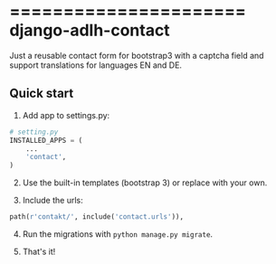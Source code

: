 ======================
django-adlh-contact
======================

Just a reusable contact form for bootstrap3 with a captcha field and support
translations for languages EN and DE.

Quick start
-----------

1) Add app to settings.py:
```python
# setting.py
INSTALLED_APPS = (
    ...
    'contact',
)
```


2) Use the built-in templates (bootstrap 3) or replace with your own.

3) Include the urls:
```python
path(r'contakt/', include('contact.urls')),
```

4) Run the migrations with `python manage.py migrate`.

5) That's it! 

